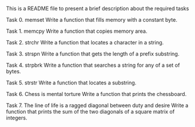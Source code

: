 This is a README file to present a brief description about the required tasks

Task 0. memset
	Write a function that fills memory with a constant byte.

Task 1. memcpy
	Write a function that copies memory area.

Task 2. strchr
	Write a function that locates a character in a string.

Task 3. strspn
	Write a function that gets the length of a prefix substring.

Task 4. strpbrk
	Write a function that searches a string for any of a set of bytes.

Task 5. strstr
	Write a function that locates a substring.

Task 6. Chess is mental torture
	Write a function that prints the chessboard.

Task 7. The line of life is a ragged diagonal between duty and desire
	Write a function that prints the sum of the two diagonals of a square matrix of integers.

